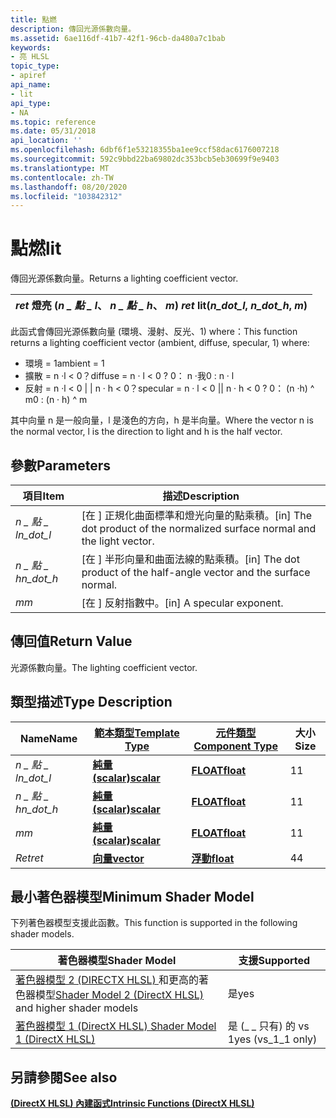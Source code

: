 ```yaml
---
title: 點燃
description: 傳回光源係數向量。
ms.assetid: 6ae116df-41b7-42f1-96cb-da480a7c1bab
keywords:
- 亮 HLSL
topic_type:
- apiref
api_name:
- lit
api_type:
- NA
ms.topic: reference
ms.date: 05/31/2018
api_location: ''
ms.openlocfilehash: 6dbf6f1e53218355ba1ee9ccf58dac6176007218
ms.sourcegitcommit: 592c9bbd22ba69802dc353bcb5eb30699f9e9403
ms.translationtype: MT
ms.contentlocale: zh-TW
ms.lasthandoff: 08/20/2020
ms.locfileid: "103842312"
---
```

# <a name="lit"></a><span data-ttu-id="61d81-104">點燃</span><span class="sxs-lookup"><span data-stu-id="61d81-104">lit</span></span>

<span data-ttu-id="61d81-105">傳回光源係數向量。</span><span class="sxs-lookup"><span data-stu-id="61d81-105">Returns a lighting coefficient vector.</span></span>



| <span data-ttu-id="61d81-106">*ret* 燈亮 (*n \_ 點 \_ l*、 *n \_ 點 \_ h*、 *m*) </span><span class="sxs-lookup"><span data-stu-id="61d81-106">*ret* lit(*n\_dot\_l*, *n\_dot\_h*, *m*)</span></span> |
|------------------------------------------|



 

<span data-ttu-id="61d81-107">此函式會傳回光源係數向量 (環境、漫射、反光、1) where：</span><span class="sxs-lookup"><span data-stu-id="61d81-107">This function returns a lighting coefficient vector (ambient, diffuse, specular, 1) where:</span></span>

-   <span data-ttu-id="61d81-108">環境 = 1</span><span class="sxs-lookup"><span data-stu-id="61d81-108">ambient = 1</span></span>
-   <span data-ttu-id="61d81-109">擴散 = n ·l < 0？</span><span class="sxs-lookup"><span data-stu-id="61d81-109">diffuse = n · l < 0 ?</span></span> <span data-ttu-id="61d81-110">0： n ·我</span><span class="sxs-lookup"><span data-stu-id="61d81-110">0 : n · l</span></span>
-   <span data-ttu-id="61d81-111">反射 = n ·l < 0 \| \| n · h < 0？</span><span class="sxs-lookup"><span data-stu-id="61d81-111">specular = n · l < 0 \|\| n · h < 0 ?</span></span> <span data-ttu-id="61d81-112">0： (n ·h) ^ m</span><span class="sxs-lookup"><span data-stu-id="61d81-112">0 : (n · h) ^ m</span></span>

<span data-ttu-id="61d81-113">其中向量 n 是一般向量，l 是淺色的方向，h 是半向量。</span><span class="sxs-lookup"><span data-stu-id="61d81-113">Where the vector n is the normal vector, l is the direction to light and h is the half vector.</span></span>

## <a name="parameters"></a><span data-ttu-id="61d81-114">參數</span><span class="sxs-lookup"><span data-stu-id="61d81-114">Parameters</span></span>



| <span data-ttu-id="61d81-115">項目</span><span class="sxs-lookup"><span data-stu-id="61d81-115">Item</span></span>                                                                       | <span data-ttu-id="61d81-116">描述</span><span class="sxs-lookup"><span data-stu-id="61d81-116">Description</span></span>                                                                              |
|----------------------------------------------------------------------------|------------------------------------------------------------------------------------------|
| <span data-ttu-id="61d81-117"><span id="n_dot_l"></span><span id="N_DOT_L"></span>*n \_ 點 \_ l*</span><span class="sxs-lookup"><span data-stu-id="61d81-117"><span id="n_dot_l"></span><span id="N_DOT_L"></span>*n\_dot\_l*</span></span><br/> | <span data-ttu-id="61d81-118">\[在 \] 正規化曲面標準和燈光向量的點乘積。</span><span class="sxs-lookup"><span data-stu-id="61d81-118">\[in\] The dot product of the normalized surface normal and the light vector.</span></span><br/> |
| <span data-ttu-id="61d81-119"><span id="n_dot_h"></span><span id="N_DOT_H"></span>*n \_ 點 \_ h*</span><span class="sxs-lookup"><span data-stu-id="61d81-119"><span id="n_dot_h"></span><span id="N_DOT_H"></span>*n\_dot\_h*</span></span><br/> | <span data-ttu-id="61d81-120">\[在 \] 半形向量和曲面法線的點乘積。</span><span class="sxs-lookup"><span data-stu-id="61d81-120">\[in\] The dot product of the half-angle vector and the surface normal.</span></span><br/>       |
| <span data-ttu-id="61d81-121"><span id="m"></span><span id="M"></span>*m*</span><span class="sxs-lookup"><span data-stu-id="61d81-121"><span id="m"></span><span id="M"></span>*m*</span></span><br/>                     | <span data-ttu-id="61d81-122">\[在 \] 反射指數中。</span><span class="sxs-lookup"><span data-stu-id="61d81-122">\[in\] A specular exponent.</span></span><br/>                                                   |



 

## <a name="return-value"></a><span data-ttu-id="61d81-123">傳回值</span><span class="sxs-lookup"><span data-stu-id="61d81-123">Return Value</span></span>

<span data-ttu-id="61d81-124">光源係數向量。</span><span class="sxs-lookup"><span data-stu-id="61d81-124">The lighting coefficient vector.</span></span>

## <a name="type-description"></a><span data-ttu-id="61d81-125">類型描述</span><span class="sxs-lookup"><span data-stu-id="61d81-125">Type Description</span></span>



| <span data-ttu-id="61d81-126">Name</span><span class="sxs-lookup"><span data-stu-id="61d81-126">Name</span></span>        | [<span data-ttu-id="61d81-127">**範本類型**</span><span class="sxs-lookup"><span data-stu-id="61d81-127">**Template Type**</span></span>](dx-graphics-hlsl-intrinsic-functions.md)                       | [<span data-ttu-id="61d81-128">**元件類型**</span><span class="sxs-lookup"><span data-stu-id="61d81-128">**Component Type**</span></span>](dx-graphics-hlsl-intrinsic-functions.md) | <span data-ttu-id="61d81-129">大小</span><span class="sxs-lookup"><span data-stu-id="61d81-129">Size</span></span> |
|-------------|-------------------------------------------------------------------------------------|----------------------------------------------------------------|------|
| <span data-ttu-id="61d81-130">*n \_ 點 \_ l*</span><span class="sxs-lookup"><span data-stu-id="61d81-130">*n\_dot\_l*</span></span> | [<span data-ttu-id="61d81-131">**純量 (scalar)**</span><span class="sxs-lookup"><span data-stu-id="61d81-131">**scalar**</span></span>](dx-graphics-hlsl-intrinsic-functions.md) | [<span data-ttu-id="61d81-132">**FLOAT**</span><span class="sxs-lookup"><span data-stu-id="61d81-132">**float**</span></span>](/windows/desktop/WinProg/windows-data-types)                        | <span data-ttu-id="61d81-133">1</span><span class="sxs-lookup"><span data-stu-id="61d81-133">1</span></span>    |
| <span data-ttu-id="61d81-134">*n \_ 點 \_ h*</span><span class="sxs-lookup"><span data-stu-id="61d81-134">*n\_dot\_h*</span></span> | [<span data-ttu-id="61d81-135">**純量 (scalar)**</span><span class="sxs-lookup"><span data-stu-id="61d81-135">**scalar**</span></span>](dx-graphics-hlsl-intrinsic-functions.md) | [<span data-ttu-id="61d81-136">**FLOAT**</span><span class="sxs-lookup"><span data-stu-id="61d81-136">**float**</span></span>](/windows/desktop/WinProg/windows-data-types)                        | <span data-ttu-id="61d81-137">1</span><span class="sxs-lookup"><span data-stu-id="61d81-137">1</span></span>    |
| <span data-ttu-id="61d81-138">*m*</span><span class="sxs-lookup"><span data-stu-id="61d81-138">*m*</span></span>         | [<span data-ttu-id="61d81-139">**純量 (scalar)**</span><span class="sxs-lookup"><span data-stu-id="61d81-139">**scalar**</span></span>](dx-graphics-hlsl-intrinsic-functions.md) | [<span data-ttu-id="61d81-140">**FLOAT**</span><span class="sxs-lookup"><span data-stu-id="61d81-140">**float**</span></span>](/windows/desktop/WinProg/windows-data-types)                        | <span data-ttu-id="61d81-141">1</span><span class="sxs-lookup"><span data-stu-id="61d81-141">1</span></span>    |
| <span data-ttu-id="61d81-142">*Ret*</span><span class="sxs-lookup"><span data-stu-id="61d81-142">*ret*</span></span>       | [<span data-ttu-id="61d81-143">**向量**</span><span class="sxs-lookup"><span data-stu-id="61d81-143">**vector**</span></span>](dx-graphics-hlsl-intrinsic-functions.md) | [<span data-ttu-id="61d81-144">**浮動**</span><span class="sxs-lookup"><span data-stu-id="61d81-144">**float**</span></span>](/windows/desktop/WinProg/windows-data-types)                        | <span data-ttu-id="61d81-145">4</span><span class="sxs-lookup"><span data-stu-id="61d81-145">4</span></span>    |



 

## <a name="minimum-shader-model"></a><span data-ttu-id="61d81-146">最小著色器模型</span><span class="sxs-lookup"><span data-stu-id="61d81-146">Minimum Shader Model</span></span>

<span data-ttu-id="61d81-147">下列著色器模型支援此函數。</span><span class="sxs-lookup"><span data-stu-id="61d81-147">This function is supported in the following shader models.</span></span>



| <span data-ttu-id="61d81-148">著色器模型</span><span class="sxs-lookup"><span data-stu-id="61d81-148">Shader Model</span></span>                                                                       | <span data-ttu-id="61d81-149">支援</span><span class="sxs-lookup"><span data-stu-id="61d81-149">Supported</span></span>           |
|------------------------------------------------------------------------------------|---------------------|
| <span data-ttu-id="61d81-150">[著色器模型 2 (DIRECTX HLSL) ](dx-graphics-hlsl-sm2.md) 和更高的著色器模型</span><span class="sxs-lookup"><span data-stu-id="61d81-150">[Shader Model 2 (DirectX HLSL)](dx-graphics-hlsl-sm2.md) and higher shader models</span></span> | <span data-ttu-id="61d81-151">是</span><span class="sxs-lookup"><span data-stu-id="61d81-151">yes</span></span>                 |
| [<span data-ttu-id="61d81-152">著色器模型 1 (DirectX HLSL) </span><span class="sxs-lookup"><span data-stu-id="61d81-152">Shader Model 1 (DirectX HLSL)</span></span>](dx-graphics-hlsl-sm1.md)                          | <span data-ttu-id="61d81-153">是 (\_ \_ 只有) 的 vs 1</span><span class="sxs-lookup"><span data-stu-id="61d81-153">yes (vs\_1\_1 only)</span></span> |



 

## <a name="see-also"></a><span data-ttu-id="61d81-154">另請參閱</span><span class="sxs-lookup"><span data-stu-id="61d81-154">See also</span></span>

<dl> <dt>

[<span data-ttu-id="61d81-155">**(DirectX HLSL) 內建函式**</span><span class="sxs-lookup"><span data-stu-id="61d81-155">**Intrinsic Functions (DirectX HLSL)**</span></span>](dx-graphics-hlsl-intrinsic-functions.md)
</dt> </dl>

 

